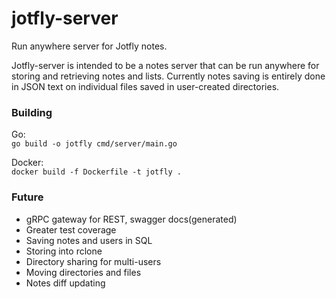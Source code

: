 # jotfly-server
Run anywhere server for Jotfly notes.

Jotfly-server is intended to be a notes server that can be run anywhere for storing and retrieving notes and lists.
Currently notes saving is entirely done in JSON text on individual files saved in user-created directories.

### Building

Go:  
`go build -o jotfly cmd/server/main.go`

Docker:  
`docker build -f Dockerfile -t jotfly .`

### Future
- gRPC gateway for REST, swagger docs(generated)
- Greater test coverage
- Saving notes and users in SQL
- Storing into rclone
- Directory sharing for multi-users
- Moving directories and files
- Notes diff updating
